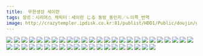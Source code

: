 ```yaml
---
title:  무한생성 세이란
tags: 장르：시리어스 캐릭터：세이란 じる 동방_동인지／ㄴ이쪽_번역
image: http://crazytempler.ipdisk.co.kr:81/publist/HDD1/Public/doujin/ghap/5869/001.jpg
---
```

<img src="http://crazytempler.ipdisk.co.kr:81/publist/HDD1/Public/doujin/ghap/5869/001.jpg">
<img src="http://crazytempler.ipdisk.co.kr:81/publist/HDD1/Public/doujin/ghap/5869/002.jpg">
<img src="http://crazytempler.ipdisk.co.kr:81/publist/HDD1/Public/doujin/ghap/5869/003.jpg">
<img src="http://crazytempler.ipdisk.co.kr:81/publist/HDD1/Public/doujin/ghap/5869/004.jpg">
<img src="http://crazytempler.ipdisk.co.kr:81/publist/HDD1/Public/doujin/ghap/5869/005.jpg">
<img src="http://crazytempler.ipdisk.co.kr:81/publist/HDD1/Public/doujin/ghap/5869/006.jpg">
<img src="http://crazytempler.ipdisk.co.kr:81/publist/HDD1/Public/doujin/ghap/5869/007.jpg">
<img src="http://crazytempler.ipdisk.co.kr:81/publist/HDD1/Public/doujin/ghap/5869/008.jpg">
<img src="http://crazytempler.ipdisk.co.kr:81/publist/HDD1/Public/doujin/ghap/5869/009.jpg">
<img src="http://crazytempler.ipdisk.co.kr:81/publist/HDD1/Public/doujin/ghap/5869/010.jpg">
<img src="http://crazytempler.ipdisk.co.kr:81/publist/HDD1/Public/doujin/ghap/5869/011.jpg">
<img src="http://crazytempler.ipdisk.co.kr:81/publist/HDD1/Public/doujin/ghap/5869/012.jpg">
<img src="http://crazytempler.ipdisk.co.kr:81/publist/HDD1/Public/doujin/ghap/5869/013.jpg">
<img src="http://crazytempler.ipdisk.co.kr:81/publist/HDD1/Public/doujin/ghap/5869/014.jpg">
<img src="http://crazytempler.ipdisk.co.kr:81/publist/HDD1/Public/doujin/ghap/5869/015.jpg">
<img src="http://crazytempler.ipdisk.co.kr:81/publist/HDD1/Public/doujin/ghap/5869/016.jpg">
<img src="http://crazytempler.ipdisk.co.kr:81/publist/HDD1/Public/doujin/ghap/5869/017.jpg">
<img src="http://crazytempler.ipdisk.co.kr:81/publist/HDD1/Public/doujin/ghap/5869/018.jpg">
<img src="http://crazytempler.ipdisk.co.kr:81/publist/HDD1/Public/doujin/ghap/5869/019.jpg">
<img src="http://crazytempler.ipdisk.co.kr:81/publist/HDD1/Public/doujin/ghap/5869/020.jpg">
<img src="http://crazytempler.ipdisk.co.kr:81/publist/HDD1/Public/doujin/ghap/5869/021.jpg">
<img src="http://crazytempler.ipdisk.co.kr:81/publist/HDD1/Public/doujin/ghap/5869/022.jpg">
<img src="http://crazytempler.ipdisk.co.kr:81/publist/HDD1/Public/doujin/ghap/5869/023.jpg">
<img src="http://crazytempler.ipdisk.co.kr:81/publist/HDD1/Public/doujin/ghap/5869/024.jpg">
<img src="http://crazytempler.ipdisk.co.kr:81/publist/HDD1/Public/doujin/ghap/5869/025.jpg">
<img src="http://crazytempler.ipdisk.co.kr:81/publist/HDD1/Public/doujin/ghap/5869/026.jpg">
<img src="http://crazytempler.ipdisk.co.kr:81/publist/HDD1/Public/doujin/ghap/5869/027.jpg">
<img src="http://crazytempler.ipdisk.co.kr:81/publist/HDD1/Public/doujin/ghap/5869/028.jpg">
<img src="http://crazytempler.ipdisk.co.kr:81/publist/HDD1/Public/doujin/ghap/5869/029.jpg">
<img src="http://crazytempler.ipdisk.co.kr:81/publist/HDD1/Public/doujin/ghap/5869/030.jpg">
<img src="http://crazytempler.ipdisk.co.kr:81/publist/HDD1/Public/doujin/ghap/5869/031.jpg">
<img src="http://crazytempler.ipdisk.co.kr:81/publist/HDD1/Public/doujin/ghap/5869/032.jpg">
<img src="http://crazytempler.ipdisk.co.kr:81/publist/HDD1/Public/doujin/ghap/5869/033.jpg">
<img src="http://crazytempler.ipdisk.co.kr:81/publist/HDD1/Public/doujin/ghap/5869/034.jpg">
<img src="http://crazytempler.ipdisk.co.kr:81/publist/HDD1/Public/doujin/ghap/5869/035.jpg">
<img src="http://crazytempler.ipdisk.co.kr:81/publist/HDD1/Public/doujin/ghap/5869/036.jpg">
<img src="http://crazytempler.ipdisk.co.kr:81/publist/HDD1/Public/doujin/ghap/5869/037.jpg">
<img src="http://crazytempler.ipdisk.co.kr:81/publist/HDD1/Public/doujin/ghap/5869/038.jpg">
<img src="http://crazytempler.ipdisk.co.kr:81/publist/HDD1/Public/doujin/ghap/5869/039.jpg">
<img src="http://crazytempler.ipdisk.co.kr:81/publist/HDD1/Public/doujin/ghap/5869/040.jpg">
<img src="http://crazytempler.ipdisk.co.kr:81/publist/HDD1/Public/doujin/ghap/5869/041.jpg">
<img src="http://crazytempler.ipdisk.co.kr:81/publist/HDD1/Public/doujin/ghap/5869/042.jpg">
<img src="http://crazytempler.ipdisk.co.kr:81/publist/HDD1/Public/doujin/ghap/5869/043.jpg">
<img src="http://crazytempler.ipdisk.co.kr:81/publist/HDD1/Public/doujin/ghap/5869/044.jpg">
<img src="http://crazytempler.ipdisk.co.kr:81/publist/HDD1/Public/doujin/ghap/5869/045.jpg">
